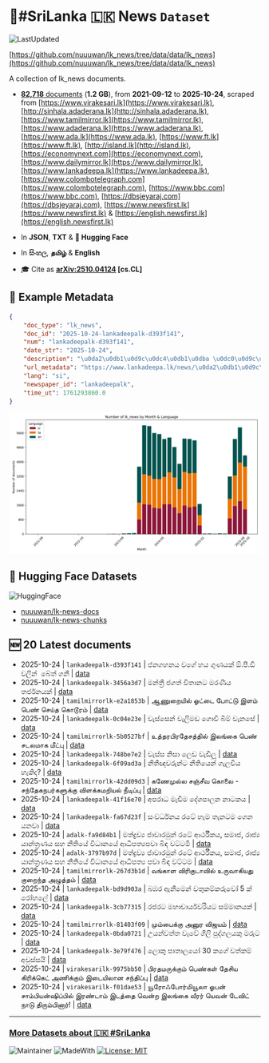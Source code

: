 # 📄#SriLanka 🇱🇰 News `Dataset`

![LastUpdated](https://img.shields.io/badge/last_updated-2025--10--24_14:31:01-green)

[https://github.com/nuuuwan/lk_news/tree/data/data/lk_news](https://github.com/nuuuwan/lk_news/tree/data/data/lk_news)

A collection of lk_news documents.

- [**82,718** documents](https://github.com/nuuuwan/lk_news/tree/data/data/lk_news) (**1.2 GB**), from **2021-09-12** to **2025-10-24**, scraped from [https://www.virakesari.lk](https://www.virakesari.lk), [http://sinhala.adaderana.lk](http://sinhala.adaderana.lk), [https://www.tamilmirror.lk](https://www.tamilmirror.lk), [https://www.adaderana.lk](https://www.adaderana.lk), [https://www.ada.lk](https://www.ada.lk), [https://www.ft.lk](https://www.ft.lk), [http://island.lk](http://island.lk), [https://economynext.com](https://economynext.com), [https://www.dailymirror.lk](https://www.dailymirror.lk), [https://www.lankadeepa.lk](https://www.lankadeepa.lk), [https://www.colombotelegraph.com](https://www.colombotelegraph.com), [https://www.bbc.com](https://www.bbc.com), [https://dbsjeyaraj.com](https://dbsjeyaraj.com), [https://www.newsfirst.lk](https://www.newsfirst.lk) & [https://english.newsfirst.lk](https://english.newsfirst.lk)

- In **JSON**, **TXT** & **🤗 Hugging Face**

- In **සිංහල**, **தமிழ்** & **English**

- 🎓 Cite as **[arXiv:2510.04124](https://arxiv.org/abs/2510.04124) [cs.CL]**

## 📝 Example Metadata

```json
{
    "doc_type": "lk_news",
    "doc_id": "2025-10-24-lankadeepalk-d393f141",
    "num": "lankadeepalk-d393f141",
    "date_str": "2025-10-24",
    "description": "\u0da2\u0db1\u0d9c\u0dc4\u0db1\u0dba \u0dc0\u0d9c\u0dda \u0dc4\u0dba \u0d9c\u0dd4\u0dab\u0dba\u0d9a\u0dca \u0d95.\u0db4\u0dd3.\u0da9\u0dd3 \u0dc0\u0dbd\u0dd2\u0db1\u0dca \u2063 \u0db6\u0dda\u0dad\u0dca \u0d9c\u0db1\u0dd3",
    "url_metadata": "https://www.lankadeepa.lk/news/\u0da2\u0db1\u0d9c\u0dc4\u0db1\u0dba-\u0dc0\u0d9c-\u0dc4\u0dba-\u0d9c\u0dab\u0dba\u0d9a-\u0d95-\u0db4-\u0da9-\u0dc0\u0dbd\u0db1-\u0db6\u0dad-\u0d9c\u0db1/101-681971",
    "lang": "si",
    "newspaper_id": "lankadeepalk",
    "time_ut": 1761293860.0
}
```

![Chart](https://raw.githubusercontent.com/nuuuwan/lk_news/refs/heads/data/data/lk_news/docs_by_month_and_lang.png)

## 🤗 Hugging Face Datasets

![HuggingFace](https://img.shields.io/badge/-HuggingFace-FDEE21?style=for-the-badge&logo=HuggingFace)

- [nuuuwan/lk-news-docs](https://huggingface.co/datasets/nuuuwan/lk-news-docs)
- [nuuuwan/lk-news-chunks](https://huggingface.co/datasets/nuuuwan/lk-news-chunks)

## 🆕 20 Latest documents

- 2025-10-24 | `lankadeepalk-d393f141` | ජනගහනය වගේ හය ගුණයක් ඕ.පී.ඩී වලින් ⁣ බේත් ගනී | [data](https://github.com/nuuuwan/lk_news/tree/data/data/lk_news/2020s/2025/2025-10-24-lankadeepalk-d393f141)
- 2025-10-24 | `lankadeepalk-3456a3d7` | මන්ත්‍රී ජගත් විතානට මරණීය තර්ජනයක් | [data](https://github.com/nuuuwan/lk_news/tree/data/data/lk_news/2020s/2025/2025-10-24-lankadeepalk-3456a3d7)
- 2025-10-24 | `tamilmirrorlk-e2a1853b` | ஆணுறையில் ஓட்டை போட்டு இளம் பெண் செய்த கொடூரம் | [data](https://github.com/nuuuwan/lk_news/tree/data/data/lk_news/2020s/2025/2025-10-24-tamilmirrorlk-e2a1853b)
- 2025-10-24 | `lankadeepalk-0c04e23e` | වැස්සෙන් වැලිමඩ ගොවි බිම් වැනසේ | [data](https://github.com/nuuuwan/lk_news/tree/data/data/lk_news/2020s/2025/2025-10-24-lankadeepalk-0c04e23e)
- 2025-10-24 | `tamilmirrorlk-5b0527bf` | உத்தரபிரதேசத்தில் இலங்கை பெண்  சடலமாக மீட்பு | [data](https://github.com/nuuuwan/lk_news/tree/data/data/lk_news/2020s/2025/2025-10-24-tamilmirrorlk-5b0527bf)
- 2025-10-24 | `lankadeepalk-748be7e2` | වැස්ස නිසා ලෙඩ වැඩීලූ | [data](https://github.com/nuuuwan/lk_news/tree/data/data/lk_news/2020s/2025/2025-10-24-lankadeepalk-748be7e2)
- 2025-10-24 | `lankadeepalk-6f09ad3a` | නීතීඥවරුන්ට නීතියෙන් ගැලවිය හැකිද? | [data](https://github.com/nuuuwan/lk_news/tree/data/data/lk_news/2020s/2025/2025-10-24-lankadeepalk-6f09ad3a)
- 2025-10-24 | `tamilmirrorlk-42dd09d3` | கணேமுல்ல சஞ்சீவ கொலை - சந்தேகநபர்களுக்கு விளக்கமறியல் நீடிப்பு | [data](https://github.com/nuuuwan/lk_news/tree/data/data/lk_news/2020s/2025/2025-10-24-tamilmirrorlk-42dd09d3)
- 2025-10-24 | `lankadeepalk-41f16e70` | අපරාධ මැඩීම දේශපාලන නාටකය | [data](https://github.com/nuuuwan/lk_news/tree/data/data/lk_news/2020s/2025/2025-10-24-lankadeepalk-41f16e70)
- 2025-10-24 | `lankadeepalk-fa67d23f` | සංවර්ධනය රටේ හැම තැනටම ගෙන යනවා | [data](https://github.com/nuuuwan/lk_news/tree/data/data/lk_news/2020s/2025/2025-10-24-lankadeepalk-fa67d23f)
- 2025-10-24 | `adalk-fa9d84b1` | මත්ද්‍රව්‍ය ජාවාරමුන්  රටේ ආර්ථීකය, සමාජ, රාජ්‍ය යාන්ත්‍රණය සහ නීතියේ විධානයේ ආධිපත්‍යපවා බිඳ වට්ටමි | [data](https://github.com/nuuuwan/lk_news/tree/data/data/lk_news/2020s/2025/2025-10-24-adalk-fa9d84b1)
- 2025-10-24 | `adalk-3797b97d` | මත්ද්‍රව්‍ය ජාවාරමුන්  රටේ ආර්ථීකය, සමාජ, රාජ්‍ය යාන්ත්‍රණය සහ නීතියේ විධානයේ ආධිපත්‍ය පවා බිඳ වට්ටම | [data](https://github.com/nuuuwan/lk_news/tree/data/data/lk_news/2020s/2025/2025-10-24-adalk-3797b97d)
- 2025-10-24 | `tamilmirrorlk-267d3b1d` | வங்காள விரிகுடாவில் உருவாகியது குறைந்த அழுத்தம் | [data](https://github.com/nuuuwan/lk_news/tree/data/data/lk_news/2020s/2025/2025-10-24-tamilmirrorlk-267d3b1d)
- 2025-10-24 | `lankadeepalk-bd9d903a` | බඹර ඇනීමෙන් වතුකම්කරුවෝ 5 ක් රෝහලේ | [data](https://github.com/nuuuwan/lk_news/tree/data/data/lk_news/2020s/2025/2025-10-24-lankadeepalk-bd9d903a)
- 2025-10-24 | `lankadeepalk-3cb77315` | රජරට මහාචාර්යවරියට සම්මානයක් | [data](https://github.com/nuuuwan/lk_news/tree/data/data/lk_news/2020s/2025/2025-10-24-lankadeepalk-3cb77315)
- 2025-10-24 | `tamilmirrorlk-81403f09` | மும்பைக்கு அனுர விஜயம் | [data](https://github.com/nuuuwan/lk_news/tree/data/data/lk_news/2020s/2025/2025-10-24-tamilmirrorlk-81403f09)
- 2025-10-24 | `lankadeepalk-0bda0721` | උයන්වත්ත වැවේ ගිලි පුද්ගලයකු මරුට | [data](https://github.com/nuuuwan/lk_news/tree/data/data/lk_news/2020s/2025/2025-10-24-lankadeepalk-0bda0721)
- 2025-10-24 | `lankadeepalk-3e79f476` | ලොකු පාතාලයෝ 30 කගේ වත්කම් අවුස්සයි | [data](https://github.com/nuuuwan/lk_news/tree/data/data/lk_news/2020s/2025/2025-10-24-lankadeepalk-3e79f476)
- 2025-10-24 | `virakesarilk-9975bb50` | பிரதமருக்கும் பெண்கள் தேசிய கிரிக்கெட் அணிக்கும் இடையிலான சந்திப்பு | [data](https://github.com/nuuuwan/lk_news/tree/data/data/lk_news/2020s/2025/2025-10-24-virakesarilk-9975bb50)
- 2025-10-24 | `virakesarilk-f01dae53` | யூரோஃபோர்மியூலா ஓபன் சாம்பியன்ஷிப்பில் இரண்டாம் இடத்தை வென்ற இலங்கை வீரர் யெவன் டேவிட் நாடு திரும்பினார்! | [data](https://github.com/nuuuwan/lk_news/tree/data/data/lk_news/2020s/2025/2025-10-24-virakesarilk-f01dae53)

---

### [More Datasets about 🇱🇰 #SriLanka](https://github.com/nuuuwan/lk_datasets)

![Maintainer](https://img.shields.io/badge/maintainer-nuuuwan-red)
![MadeWith](https://img.shields.io/badge/made_with-python-blue)
[![License: MIT](https://img.shields.io/badge/License-MIT-yellow.svg)](https://opensource.org/licenses/MIT)
